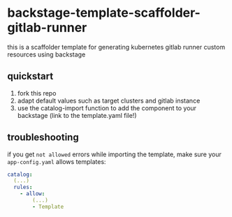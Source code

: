 # backstage-template-scaffolder-gitlab-runner

this is a scaffolder template for generating kubernetes gitlab runner custom resources using backstage

## quickstart
1. fork this repo
2. adapt default values such as target clusters and gitlab instance
3. use the catalog-import function to add the component to your backstage (link to the template.yaml file!)

## troubleshooting
if you get `not allowed` errors while importing the template, make sure your `app-config.yaml` allows templates:

```yaml
catalog:
  (...)
  rules:
    - allow:
        (...)
        - Template
```
